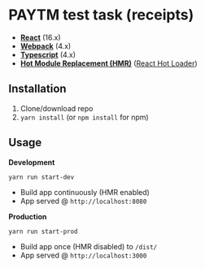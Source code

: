 # PAYTM test task (receipts)

- **[React](https://facebook.github.io/react/)** (16.x)
- **[Webpack](https://webpack.js.org/)** (4.x)
- **[Typescript](https://www.typescriptlang.org/)** (4.x)
- **[Hot Module Replacement (HMR)](https://webpack.js.org/concepts/hot-module-replacement/)** ([React Hot Loader](https://github.com/gaearon/react-hot-loader))

## Installation

1. Clone/download repo
2. `yarn install` (or `npm install` for npm)

## Usage

**Development**

`yarn run start-dev`

- Build app continuously (HMR enabled)
- App served @ `http://localhost:8080`

**Production**

`yarn run start-prod`

- Build app once (HMR disabled) to `/dist/`
- App served @ `http://localhost:3000`
